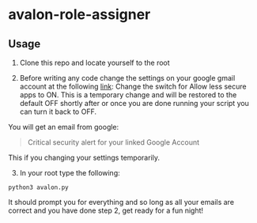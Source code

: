 # avalon-role-assigner

## Usage 

1. Clone this repo and locate yourself to the root

2. Before writing any code change the settings on your google gmail account at the following [link](https://myaccount.google.com/lesssecureapps): 
Change the switch for Allow less secure apps to ON. This is a temporary change and will be restored to the default OFF shortly after or once you are done running your script you can turn it back to OFF. 

You will get an email from google: 
> Critical security alert for your linked Google Account

This if you changing your settings temporarily. 

3. In your root type the following:
```
python3 avalon.py
```

It should prompt you for everything and so long as all your emails are correct and you have done step 2, get ready for a fun night! 
